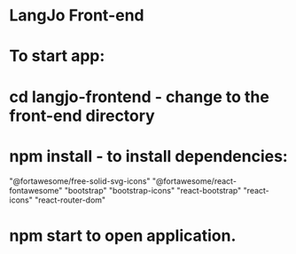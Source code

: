 # LangJo Front-end


# To start app: 
# cd langjo-frontend  - change to the front-end directory
# npm install - to install dependencies:
"@fortawesome/free-solid-svg-icons"
"@fortawesome/react-fontawesome"
"bootstrap"
"bootstrap-icons"
"react-bootstrap"
"react-icons"
"react-router-dom"
# npm start to open application.



